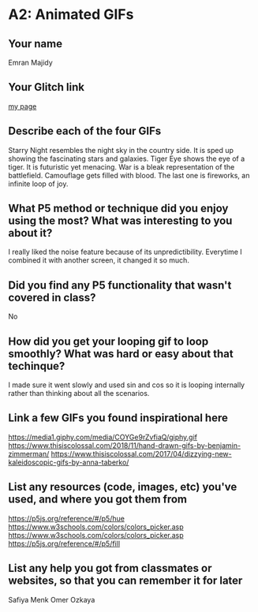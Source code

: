 # A2: Animated GIFs

## Your name
Emran Majidy

## Your Glitch link
[my page](https://glitch.com/edit/#!/emagzz-a2)



## Describe each of the four GIFs 
Starry Night resembles the night sky in the country side. It is sped up showing the fascinating stars and galaxies.
Tiger Eye shows the eye of a tiger. It is futuristic yet menacing.
War is a bleak representation of the battlefield. Camouflage gets filled with blood.
The last one is fireworks, an infinite loop of joy.
## What P5 method or technique did you enjoy using the most? What was interesting to you about it?

I really liked the noise feature because of its unpredictibility. Everytime I combined it with another screen, it changed it so much.
## Did you find any P5 functionality that wasn't covered in class?
 
No
## How did you get your looping gif to loop smoothly? What was hard or easy about that techinque?
 
I made sure it went slowly and used sin and cos so it is looping internally rather than thinking about all the scenarios.

## Link a few GIFs you found inspirational here
https://media1.giphy.com/media/COYGe9rZvfiaQ/giphy.gif
https://www.thisiscolossal.com/2018/11/hand-drawn-gifs-by-benjamin-zimmerman/
https://www.thisiscolossal.com/2017/04/dizzying-new-kaleidoscopic-gifs-by-anna-taberko/

## List any resources (code, images, etc) you've used, and where you got them from

https://p5js.org/reference/#/p5/hue
https://www.w3schools.com/colors/colors_picker.asp
https://www.w3schools.com/colors/colors_picker.asp
https://p5js.org/reference/#/p5/fill
## List any help you got from classmates or websites, so that you can remember it for later

Safiya Menk
Omer Ozkaya